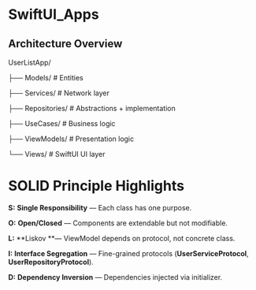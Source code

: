 # SwiftUI_Apps

## Architecture Overview

UserListApp/

├── Models/          # Entities

├── Services/        # Network layer

├── Repositories/    # Abstractions + implementation

├── UseCases/        # Business logic

├── ViewModels/      # Presentation logic

└── Views/           # SwiftUI UI layer



# SOLID Principle Highlights
**S:** **Single Responsibility** — Each class has one purpose.

**O:** **Open/Closed** — Components are extendable but not modifiable.

**L:** **Liskov **— ViewModel depends on protocol, not concrete class.

**I:** **Interface Segregation** — Fine-grained protocols (**UserServiceProtocol**, **UserRepositoryProtocol**).

**D:** **Dependency Inversion** — Dependencies injected via initializer.
